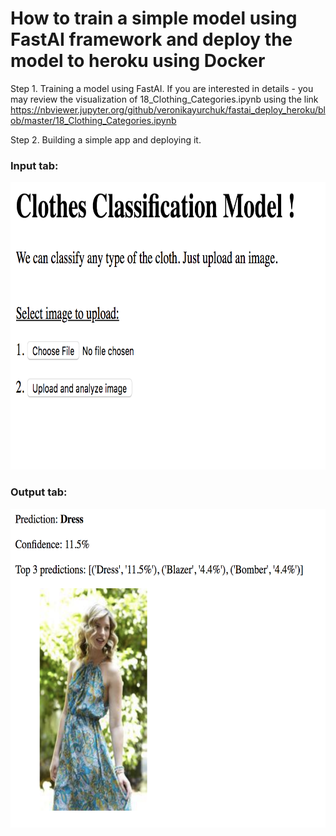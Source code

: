 # How to train a simple model using FastAI framework and deploy the model to heroku using Docker #

Step 1. Training a model using FastAI. 
If you are interested in details - you may review the visualization of 18_Clothing_Categories.ipynb using the link
https://nbviewer.jupyter.org/github/veronikayurchuk/fastai_deploy_heroku/blob/master/18_Clothing_Categories.ipynb

Step 2. Building a simple app and deploying it.

### Input tab: ###
<img src="/images/input_example.jpg" width="700" height="460">

### Output tab: ###
<img src="/images/output_example.jpg" width="700" height="510">

